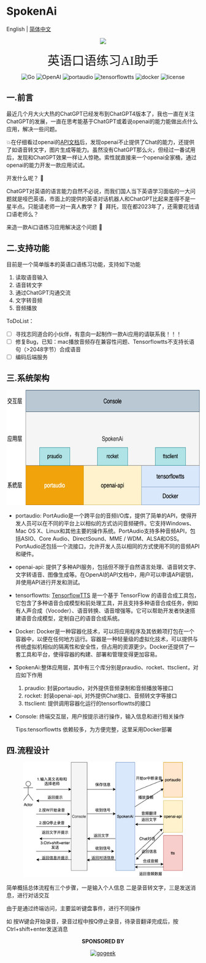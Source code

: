 # SpokenAi
English | [简体中文](./README-zh.md)
<p>
	<p align="center">
		<img height=280 src="https://img.gejiba.com/images/8169bc02b80f6f5985f52dd1acb2b5f1.png">
	</p>
	<p align="center">
		<font size=6 face="宋体">英语口语练习AI助手</font>
	<p>
</p>
<p align="center">
<img alt="Go" src="https://img.shields.io/badge/Go-1.7%2B-blue"/>
<img alt="OpenAI" src="https://img.shields.io/badge/OpenAI-API-brightgreeni"/>
<img alt="portaudio" src="https://img.shields.io/badge/PortAudio-19.7.0-yellowgreen"/>
<img alt="tensorflowtts" src="https://img.shields.io/badge/tensorflowtts-2.6.0-blue"/>
<img alt="docker" src="https://img.shields.io/badge/docker-2.20.0-yellow"/>
<img alt="license" src="https://img.shields.io/badge/license-Apache-lightgrey"/>
</p>

## 一.前言

最近几个月大火大热的ChatGPT已经发布到ChatGPT4版本了，我也一直在关注ChatGPT的发展，一直在思考能基于ChatGPT或着说openai的能力能做出点什么应用，解决一些问题。

💥在仔细看过openai的[API文档](https://platform.openai.com/)后，发现openai不止提供了Chat的能力，还提供了如语音转文字，图片生成等能力。虽然没有ChatGPT那么火，但经过一番试用后，发现和ChatGPT效果一样让人惊艳。索性就直接来一个openai全家桶，通过openai的能力开发一款应用试试。

开发什么呢？ 🤔

ChatGPT对英语的语言能力自然不必说，而我们国人当下英语学习面临的一大问题就是哑巴英语，市面上的提供的英语对话机器人和ChatGPT比起来差得不是一星半点。只能请老师一对一真人教学？ 🤨  拜托，现在都2023年了，还需要花钱请口语老师么？

来造一款Ai口语练习应用解决这个问题 💯

## 二.支持功能

目前是一个简单版本的英语口语练习功能，支持如下功能
1. 读取语音输入
2. 语音转文字
3. 通过ChatGPT沟通交流
4. 文字转音频
5. 音频播放

ToDoList：  
- [ ]  寻找志同道合的小伙伴，有意向一起制作一款Ai应用的请联系我！！！
- [ ]  修复Bug，已知：mac播放音频存在兼容性问题、Tensorflowtts不支持长语句（>2048字节）合成语音
- [ ]  编码后端服务

## 三.系统架构
<p align="center">
      <img height="300px" src="./docs/images/struction.png" title="gogeek">
</p>

- portaudio:  PortAudio是一个跨平台的音频I/O库，提供了简单的API，使得开发人员可以在不同的平台上以相似的方式访问音频硬件。它支持Windows、Mac OS X、Linux和其他主要的操作系统。PortAudio支持多种音频API，包括ASIO、Core Audio、DirectSound、MME / WDM、ALSA和OSS。PortAudio还包括一个流接口，允许开发人员以相同的方式使用不同的音频API和硬件。   

- openai-api: 提供了多种API服务，包括但不限于自然语言处理、语音转文字、文字转语音、图像生成等。在OpenAI的API文档中，用户可以申请API密钥，并使用API进行开发和测试。

- tensorflowtts: [TensorflowTTS](https://github.com/TensorSpeech/TensorflowTTS) 是一个基于 TensorFlow 的语音合成工具包，它包含了多种语音合成模型和前处理工具，并且支持多种语音合成任务，例如有人声合成（Vocoder）、语音转换、语音增强等。它可以帮助开发者快速搭建语音合成模型，定制自己的语音合成系统。
- Docker: Docker是一种容器化技术，可以将应用程序及其依赖项打包在一个容器中，以便在任何地方运行。容器是一种轻量级的虚拟化技术，可以提供与传统虚拟机相似的隔离性和安全性，但占用的资源更少。Docker还提供了一套工具和平台，使得容器的构建、部署和管理变得更加容易。
- SpokenAi:整体应用层，其中有三个库分别是praudio、rocket、ttsclient，对应如下作用
    1. praudio: 封装portaudio，对外提供音频录制和音频播放等接口
    2. rocket: 封装openai-api, 对外提供Chat接口、音频转文字等接口
    3. ttsclient: 提供调用容器化运行的tensorflowtts的接口
- Console: 终端交互层，用户按提示进行操作，输入信息和进行相关操作

   Tips:tensorflowtts 依赖较多，为方便完整，这里采用Docker部署
## 四.流程设计

<p align="center">
      <img height="300px" src="./docs/images/sysflow.png" title="gogeek">
</p>

简单概括总体流程有三个步骤，一是输入个人信息  二是录音转文字，三是发送消息，进行对话交互

由于是通过终端访问，主要监听键盘事件，进行不同操作

如 按W键会开始录音，录音过程中按Q停止录音，待录音翻译完成后，按Ctrl+shift+enter发送消息
<p align="center">
  <b>SPONSORED BY</b>
</p>
<p align="center">
   <a href="https://www.gogeek.com.cn/" title="gogeek" target="_blank">
      <img height="200px" src="https://img.gejiba.com/images/96b6d150bd758b13d66aec66cb18044e.jpg" title="gogeek">
   </a>
</p>